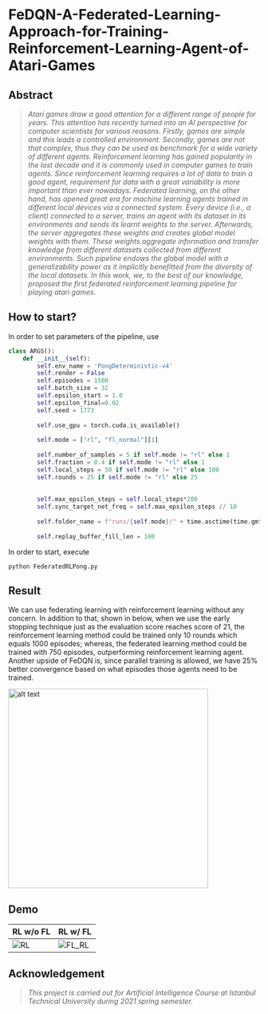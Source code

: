 # FeDQN-A-Federated-Learning-Approach-for-Training-Reinforcement-Learning-Agent-of-Atari-Games


## **Abstract** 
> *Atari games draw a good attention for a different range of people for years. This attention has recently turned into an AI perspective for computer scientists for various reasons. Firstly, games are simple and this leads a controlled environment. Secondly, games are not that complex, thus they can be used as benchmark for a wide variety of different agents. Reinforcement learning has gained popularity in the last decade and it is commonly used in computer games to train agents. Since reinforcement learning requires a lot of data to train a good agent, requirement for data with a great variability is more important than ever nowadays. Federated learning, on the other hand, has opened great era for machine learning agents trained in different local devices via a connected system. Every device (i.e., a client) connected to a server, trains an agent with its dataset in its environments and sends its learnt weights to the server. Afterwards, the server aggregates these weights and creates global model weights with them. These weights aggregate information and transfer knowledge from different datasets collected from different environments. Such pipeline endows the global model with a generalizability power as it implicitly benefitted from the diversity of the local datasets. In this work, we, to the best of our knowledge, proposed the first federated reinforcement learning pipeline for playing atari games.* 


## **How to start?**
In order to set parameters of the pipeline, use
```python
class ARGS():
    def __init__(self):
        self.env_name = 'PongDeterministic-v4'
        self.render = False
        self.episodes = 1500
        self.batch_size = 32
        self.epsilon_start = 1.0
        self.epsilon_final=0.02
        self.seed = 1773
        
        self.use_gpu = torch.cuda.is_available()
        
        self.mode = ["rl", "fl_normal"][1]
        
        self.number_of_samples = 5 if self.mode != "rl" else 1
        self.fraction = 0.4 if self.mode != "rl" else 1
        self.local_steps = 50 if self.mode != "rl" else 100
        self.rounds = 25 if self.mode != "rl" else 25
        
        
        self.max_epsilon_steps = self.local_steps*200
        self.sync_target_net_freq = self.max_epsilon_steps // 10
        
        self.folder_name = f"runs/{self.mode}/" + time.asctime(time.gmtime()).replace(" ", "_").replace(":", "_")
        
        self.replay_buffer_fill_len = 100
```
In order to start, execute
```console
python FederatedRLPong.py
```


## **Result**
We can use federating learning with reinforcement learning without any concern. In addition to that, shown in below, when we use the early stopping technique just as the evaluation score reaches score of 21, the reinforcement learning method could be trained only 10 rounds which equals 1000 episodes; whereas, the federated learning method could be trained with 750 episodes, outperforming reinforcement learning agent. Another upside of FeDQN is, since parallel training is allowed, we have 25\% better convergence based on what episodes those agents need to be trained.

<img src="https://user-images.githubusercontent.com/23126077/123674338-2d0df100-d84a-11eb-962c-b3ef410fad67.jpg" alt="alt text" width="400" height="400">

## **Demo**
| RL w/o FL  | RL w/ FL |
| ------------- | ------------- |
| ![RL](https://user-images.githubusercontent.com/23126077/123671354-d8b54200-d846-11eb-9a5e-6dfe6f139b50.gif)              |    ![FL_RL](https://user-images.githubusercontent.com/23126077/123671408-e8348b00-d846-11eb-831d-bfe66780490f.gif)           |

    
## **Acknowledgement** 
> *This project is carried out for Artificial Intelligence Course at Istanbul Technical University during 2021 spring semester.*



